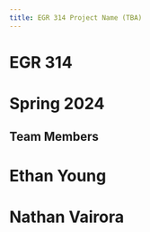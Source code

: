 ```yaml
---
title: EGR 314 Project Name (TBA)
---
```


# EGR 314
# Spring 2024

## Team Members
# Ethan Young
# Nathan Vairora
